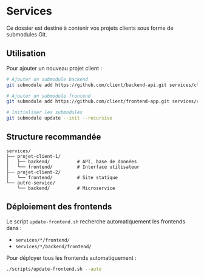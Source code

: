 # Services

Ce dossier est destiné à contenir vos projets clients sous forme de submodules Git.

## Utilisation

Pour ajouter un nouveau projet client :

```bash
# Ajouter un submodule backend
git submodule add https://github.com/client/backend-api.git services/client-backend

# Ajouter un submodule frontend
git submodule add https://github.com/client/frontend-app.git services/client-frontend

# Initialiser les submodules
git submodule update --init --recursive
```

## Structure recommandée

```
services/
├── projet-client-1/
│   ├── backend/          # API, base de données
│   └── frontend/         # Interface utilisateur
├── projet-client-2/
│   └── frontend/         # Site statique
└── autre-service/
    └── backend/          # Microservice
```

## Déploiement des frontends

Le script `update-frontend.sh` recherche automatiquement les frontends dans :
- `services/*/frontend/`
- `services/*/backend/frontend/`

Pour déployer tous les frontends automatiquement :
```bash
./scripts/update-frontend.sh --auto
```
